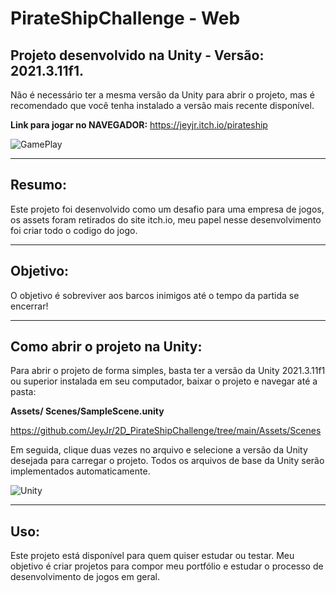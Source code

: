 # PirateShipChallenge - Web

## Projeto desenvolvido na Unity - Versão: 2021.3.11f1.

Não é necessário ter a mesma versão da Unity para abrir o projeto, mas é recomendado que você tenha instalado a versão mais recente disponível.

**Link para jogar no NAVEGADOR:**
https://jeyjr.itch.io/pirateship


![GamePlay](https://jjimagens.netlify.app/img/2D%20PirateShipChallenge/GamePlay.png)


---

## Resumo:

Este projeto foi desenvolvido como um desafio para uma empresa de jogos, os assets foram retirados do site itch.io, meu papel nesse desenvolvimento foi criar todo o codigo do jogo. 

---

## Objetivo:

O objetivo é sobreviver aos barcos inimigos até o tempo da partida se encerrar!

---

## Como abrir o projeto na Unity:

Para abrir o projeto de forma simples, basta ter a versão da Unity 2021.3.11f1 ou superior instalada em seu computador, baixar o projeto e navegar até a pasta:

**Assets/ Scenes/SampleScene.unity**

https://github.com/JeyJr/2D_PirateShipChallenge/tree/main/Assets/Scenes


Em seguida, clique duas vezes no arquivo e selecione a versão da Unity desejada para carregar o projeto. Todos os arquivos de base da Unity serão implementados automaticamente.


![Unity](https://jjimagens.netlify.app/img/2D%20PirateShipChallenge/Unity.png)

---
## Uso:

Este projeto está disponível para quem quiser estudar ou testar. Meu objetivo é criar projetos para compor meu portfólio e estudar o processo de desenvolvimento de jogos em geral.
